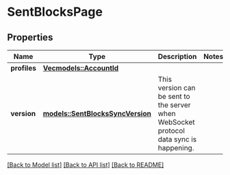 # SentBlocksPage

## Properties

Name | Type | Description | Notes
------------ | ------------- | ------------- | -------------
**profiles** | [**Vec<models::AccountId>**](AccountId.md) |  | 
**version** | [**models::SentBlocksSyncVersion**](SentBlocksSyncVersion.md) | This version can be sent to the server when WebSocket protocol data sync is happening. | 

[[Back to Model list]](../README.md#documentation-for-models) [[Back to API list]](../README.md#documentation-for-api-endpoints) [[Back to README]](../README.md)


